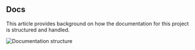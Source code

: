 ## Docs

This article provides background on how the documentation for this project is structured and handled.


![Documentation structure](/docs/design/png/ODOP_DocsStructure.png "Documentation structure")   

